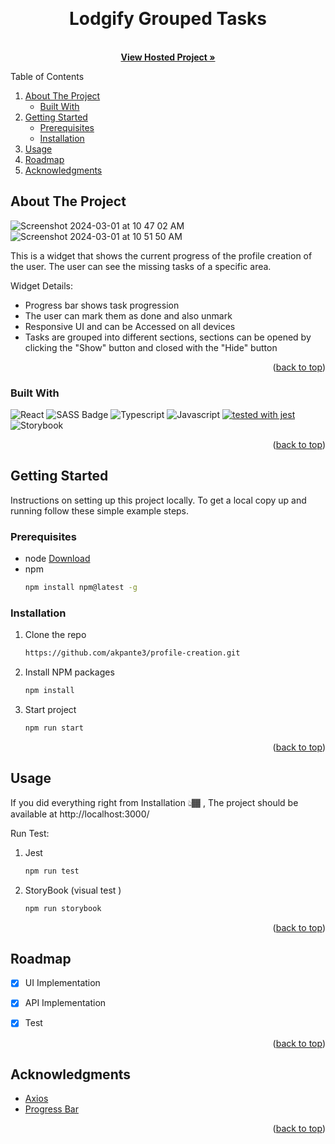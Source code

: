 
<a name="readme-top"></a>



<!-- PROJECT LOGO -->
<br />
<div align="center">
  <h1 align="center"> Lodgify Grouped Tasks</h1>
  <p align="center">
    <br />
    <a href="https://github.com/othneildrew/Best-README-Template"><strong>View Hosted Project »</strong></a>
    <br />
  </p>
</div>



<!-- TABLE OF CONTENTS -->
  <summary>Table of Contents</summary>
  <ol>
    <li>
      <a href="#about-the-project">About The Project</a>
      <ul>
        <li><a href="#built-with">Built With</a></li>
      </ul>
    </li>
    <li>
      <a href="#getting-started">Getting Started</a>
      <ul>
        <li><a href="#prerequisites">Prerequisites</a></li>
        <li><a href="#installation">Installation</a></li>
      </ul>
    </li>
    <li><a href="#usage">Usage</a></li>
    <li><a href="#roadmap">Roadmap</a></li>
    <li><a href="#acknowledgments">Acknowledgments</a></li>
  </ol>




<!-- ABOUT THE PROJECT -->
## About The Project

![Screenshot 2024-03-01 at 10 47 02 AM](https://github.com/akpante3/profile-creation/assets/37974813/76160316-7184-49ce-a5a3-05a4d83212c7)
![Screenshot 2024-03-01 at 10 51 50 AM](https://github.com/akpante3/profile-creation/assets/37974813/3040f724-c6b8-4ad9-a0d2-824f55a116b9)


This is a widget that shows the current progress of the profile creation of the user. The user can see the missing tasks of a specific area.

Widget Details:
* Progress bar shows task progression
* The user can mark them as done and also unmark
* Responsive UI and can be Accessed on all devices
* Tasks are grouped into different sections, sections can be opened by clicking the "Show" button and closed with the "Hide" button 

<p align="right">(<a href="#readme-top">back to top</a>)</p>



### Built With

![React](https://img.shields.io/badge/-React-61DBFB?style=for-the-badge&labelColor=black&logo=react&logoColor=61DBFB)
![SASS Badge](https://img.shields.io/badge/Sass-CC6699?style=for-the-badge&logo=sass&logoColor=white)
![Typescript](https://img.shields.io/badge/Typescript-007acc?style=for-the-badge&labelColor=black&logo=typescript&logoColor=007acc)
![Javascript](https://img.shields.io/badge/Javascript-F0DB4F?style=for-the-badge&labelColor=black&logo=javascript&logoColor=F0DB4F)
[![tested with jest](https://img.shields.io/badge/tested_with-jest-99424f.svg?logo=jest)](https://github.com/jestjs/jest)
![Storybook](https://cdn.jsdelivr.net/gh/storybookjs/brand@main/badge/badge-storybook.svg)



<p align="right">(<a href="#readme-top">back to top</a>)</p>



<!-- GETTING STARTED -->
## Getting Started

Instructions on setting up this project locally.
To get a local copy up and running follow these simple example steps.

### Prerequisites
* node <a href="https://nodejs.org/en">Download</a>
* npm
  ```sh
  npm install npm@latest -g
  ```

### Installation

1. Clone the repo
     ```sh
     https://github.com/akpante3/profile-creation.git
     ```
2. Install NPM packages
     ```sh
     npm install
     ```
3. Start project
     ```sh
     npm run start
     ```

<p align="right">(<a href="#readme-top">back to top</a>)</p>



<!-- USAGE EXAMPLES -->
## Usage
If you did everything right from Installation 👆🏾 , The project should be available at http://localhost:3000/
 
Run Test: 
1. Jest
   ```sh
   npm run test
   ```
2. StoryBook (visual test )
   ```sh
   npm run storybook
   ```

<p align="right">(<a href="#readme-top">back to top</a>)</p>



<!-- ROADMAP -->
## Roadmap

- [x] UI Implementation
- [x] API Implementation 
- [x] Test


<p align="right">(<a href="#readme-top">back to top</a>)</p>


<!-- ACKNOWLEDGMENTS -->
## Acknowledgments

* [Axios](https://www.npmjs.com/package/axios)
* [Progress Bar]([https://www.webpagefx.com/tools/emoji-cheat-sheet](https://www.npmjs.com/package/@ramonak/react-progress-bar))


<p align="right">(<a href="#readme-top">back to top</a>)</p>


